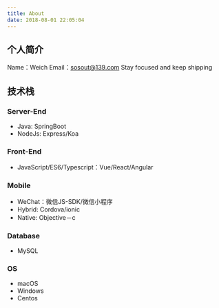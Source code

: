```yaml
---
title: About
date: 2018-08-01 22:05:04
---
```


## 个人简介
Name：Weich
Email：sosout@139.com
Stay focused and keep shipping

## 技术栈
### Server-End
* Java: SpringBoot
* NodeJs: Express/Koa

### Front-End
* JavaScript/ES6/Typescript：Vue/React/Angular

### Mobile
* WeChat：微信JS-SDK/微信小程序
* Hybrid: Cordova/ionic
* Native: Objective－c

### Database
* MySQL

### OS
* macOS
* Windows
* Centos

